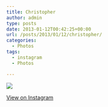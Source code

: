 ```yaml
---
title: Christopher
author: admin
type: posts
date: 2013-01-12T00:42:25+00:00
url: /posts/2013/01/12/christopher/
categories:
  - Photos
tags:
  - instagram
  - Photos

---
```

![][1]

<p class="view-instagram">
  <a href="http://instagr.am/p/UXEFibKlsD/">View on Instagram</a>
</p>

 [1]: http://lobban.org/wordpress//HLIC/19228601c1a23a6e717be2ef3d08b958.jpg